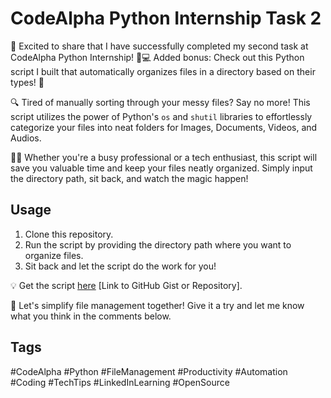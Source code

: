 # CodeAlpha Python Internship Task 2

🚀 Excited to share that I have successfully completed my second task at CodeAlpha Python Internship! 💼💻 Added bonus: Check out this Python script I built that automatically organizes files in a directory based on their types! 📂

🔍 Tired of manually sorting through your messy files? Say no more! This script utilizes the power of Python's `os` and `shutil` libraries to effortlessly categorize your files into neat folders for Images, Documents, Videos, and Audios.

👨‍💻 Whether you're a busy professional or a tech enthusiast, this script will save you valuable time and keep your files neatly organized. Simply input the directory path, sit back, and watch the magic happen!

## Usage

1. Clone this repository.
2. Run the script by providing the directory path where you want to organize files.
3. Sit back and let the script do the work for you!

💡 Get the script [here](#) [Link to GitHub Gist or Repository].

🙌 Let's simplify file management together! Give it a try and let me know what you think in the comments below.

## Tags
#CodeAlpha #Python #FileManagement #Productivity #Automation #Coding #TechTips #LinkedInLearning #OpenSource

